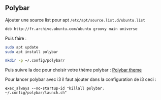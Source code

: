 ## Polybar

Ajouter une source list pour apt `/etc/apt/source.list.d/ubuntu.list`
```bash
deb http://fr.archive.ubuntu.com/ubuntu groovy main universe
```

Puis faire :
```bash
sudo apt update
sudo apt install polybar

mkdir -p ~/.config/polybar/
```

Puis suivre la doc pour choisir votre thème polybar :
[Polybar theme](https://github.com/adi1090x/polybar-themes)

Pour lancer polybar avec i3 il faut ajouter dans la configuration de i3 ceci :
```
exec_always --no-startup-id "killall polybar; ~/.config/polybar/launch.sh"
```
